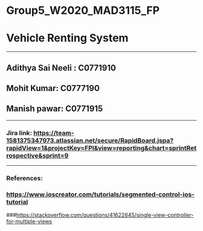 # Group5_W2020_MAD3115_FP
# Vehicle Renting System
---------------------------
## Adithya Sai Neeli : C0771910
## Mohit Kumar: C0777190
## Manish pawar: C0771915
-----------------------------
### Jira link: https://team-1581375347973.atlassian.net/secure/RapidBoard.jspa?rapidView=1&projectKey=FPI&view=reporting&chart=sprintRetrospective&sprint=9
-----------------------------
### References:
### https://www.ioscreator.com/tutorials/segmented-control-ios-tutorial
###https://stackoverflow.com/questions/41622845/single-view-controller-for-multiple-views
